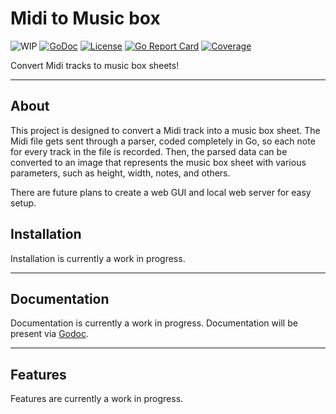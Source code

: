 # Midi to Music box

![WIP](https://img.shields.io/badge/status-wip-red.svg)
[![GoDoc](https://godoc.org/github.com/ethanbaker/midi-to-musicbox?status.svg)](https://godoc.org/github.com/ethanbaker/midi-to-musicbox)
[![License](https://img.shields.io/badge/license-Apache2-brightgreen.svg)](LICENSE)
[![Go Report Card](https://goreportcard.com/badge/github.com/ethanbaker/midi-to-musicbox)](https://goreportcard.com/report/github.com/ethanbaker/midi-to-musicbox)
[![Coverage](https://gocover.io/_badge/github.com/ethanbaker/midi-to-musicbox)](https://gocover.io/github.com/ethanbaker/midi-to-musicbox)

Convert Midi tracks to music box sheets!

---

## About

This project is designed to convert a Midi track into a music box sheet. The
Midi file gets sent through a parser, coded completely in Go, so each note for
every track in the file is recorded. Then, the parsed data can be converted to
an image that represents the music box sheet with various parameters, such as
height, width, notes, and others.

There are future plans to create a web GUI and local web server for easy setup.

## Installation

Installation is currently a work in progress.

---

## Documentation

Documentation is currently a work in progress. Documentation will be present
via [Godoc](https://godoc.org).

---

## Features

Features are currently a work in progress.
